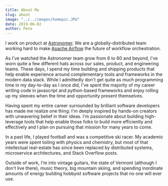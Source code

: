 ```yaml
---
title: About Me
slug: about
image: "../../images/homepic.JPG"
date: 2019-06-02
author: Pete
---
```

I work on product at [Astronomer](https://astronomer.io). We are a globally-distributed team working hard to make [Apache Airflow](https://airflow.apache.org/) the future of workflow orchestration.

As I've watched the Astronomer team grow from 6 to 60 and beyond, I've worn quite a few different hats across our sales, product, and engineering teams. These days, I spend my time building and shipping products that help enable experience around complementary tools and frameworks in the modern data stack. While I admittedly don't get quite as much programming time in my day-to-day as I once did, I've spent the majority of my career writing code in javascript and python-based frameworks and enjoy rolling up my sleeves when the time and opportunity present themselves.

Having spent my entire career surrounded by brilliant software developers has made me realize one thing: I'm deeply inspired by hands-on creators with unwavering belief in their ideas. I'm passionate about building high-leverage tools that help enable those folks to build more efficiently and effectively and I plan on pursuing that mission for many years to come.

In a past life, I played football and was a competitive ski racer. My academic years were spent toiling with physics and chemistry, but most of that intellectual real-estate has since been replaced by distributed systems, microservice architectures, and Stack Overflow posts.

Outside of work, I'm into vintage guitars, the state of Vermont (although I don't live there), music theory, big mountain skiing, and spending inordinate amounts of energy building hobbyist software projects that no one will ever use.